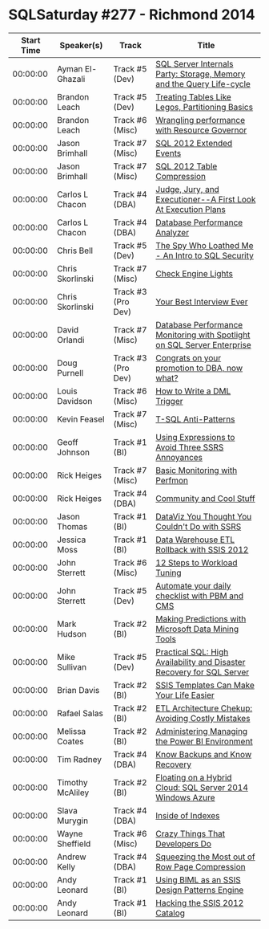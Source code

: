 # SQLSaturday #277 - Richmond 2014
Start Time|Speaker(s)|Track|Title
---|---|---|---
00:00:00|Ayman El-Ghazali|Track #5 (Dev)|[SQL Server Internals Party: Storage, Memory and the Query Life-cycle](10085.md)
00:00:00|Brandon Leach|Track #5 (Dev)|[Treating Tables Like Legos, Partitioning Basics](10689.md)
00:00:00|Brandon Leach|Track #6 (Misc)|[Wrangling performance with Resource Governor](10690.md)
00:00:00|Jason Brimhall|Track #7 (Misc)|[SQL 2012 Extended Events](10841.md)
00:00:00|Jason Brimhall|Track #7 (Misc)|[SQL 2012 Table Compression](10842.md)
00:00:00|Carlos L Chacon|Track #4 (DBA)|[Judge, Jury,  and Executioner--A First Look At Execution Plans](11185.md)
00:00:00|Carlos L Chacon|Track #4 (DBA)|[Database Performance Analyzer](11187.md)
00:00:00|Chris Bell|Track #5 (Dev)|[The Spy Who Loathed Me - An Intro to SQL Security](11265.md)
00:00:00|Chris Skorlinski|Track #7 (Misc)|[Check Engine Lights](11541.md)
00:00:00|Chris Skorlinski|Track #3 (Pro Dev)|[Your Best Interview Ever](11542.md)
00:00:00|David Orlandi|Track #7 (Misc)|[Database Performance Monitoring with Spotlight on SQL Server Enterprise](12423.md)
00:00:00|Doug Purnell|Track #3 (Pro Dev)|[Congrats on your promotion to DBA, now what?](13412.md)
00:00:00|Louis Davidson|Track #6 (Misc)|[How to Write a DML Trigger](13478.md)
00:00:00|Kevin Feasel|Track #7 (Misc)|[T-SQL Anti-Patterns](14194.md)
00:00:00|Geoff Johnson|Track #1 (BI)|[Using Expressions to Avoid Three SSRS Annoyances](14477.md)
00:00:00|Rick Heiges|Track #7 (Misc)|[Basic Monitoring with Perfmon](14955.md)
00:00:00|Rick Heiges|Track #4 (DBA)|[Community and Cool Stuff](14956.md)
00:00:00|Jason Thomas|Track #1 (BI)|[DataViz You Thought You Couldn't Do with SSRS](15907.md)
00:00:00|Jessica Moss|Track #1 (BI)|[Data Warehouse ETL Rollback with SSIS 2012](16668.md)
00:00:00|John Sterrett|Track #6 (Misc)|[12 Steps to Workload Tuning](17680.md)
00:00:00|John Sterrett|Track #5 (Dev)|[Automate your daily checklist with PBM and CMS](17681.md)
00:00:00|Mark Hudson|Track #2 (BI)|[Making Predictions with Microsoft Data Mining Tools](20210.md)
00:00:00|Mike Sullivan|Track #5 (Dev)|[Practical SQL: High Availability and Disaster Recovery for SQL Server](20728.md)
00:00:00|Brian Davis|Track #2 (BI)|[SSIS Templates Can Make Your Life Easier](22648.md)
00:00:00|Rafael Salas|Track #2 (BI)|[ETL Architecture Chekup: Avoiding Costly Mistakes](22946.md)
00:00:00|Melissa Coates|Track #2 (BI)|[Administering  Managing the Power BI Environment](24938.md)
00:00:00|Tim Radney|Track #4 (DBA)|[Know Backups and Know Recovery](26670.md)
00:00:00|Timothy McAliley|Track #2 (BI)|[Floating on a Hybrid Cloud: SQL Server 2014  Windows Azure ](26819.md)
00:00:00|Slava Murygin|Track #4 (DBA)|[Inside of Indexes](27513.md)
00:00:00|Wayne Sheffield|Track #6 (Misc)|[Crazy Things That Developers Do](27734.md)
00:00:00|Andrew Kelly|Track #4 (DBA)|[Squeezing the Most out of Row  Page Compression](9159.md)
00:00:00|Andy Leonard|Track #1 (BI)|[Using BIML as an SSIS Design Patterns Engine ](9534.md)
00:00:00|Andy Leonard|Track #1 (BI)|[Hacking the SSIS 2012 Catalog](9535.md)
